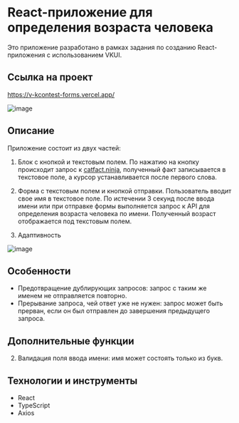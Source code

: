 # React-приложение для определения возраста человека

Это приложение разработано в рамках задания по созданию React-приложения с использованием VKUI.

## Ссылка на проект

https://v-kcontest-forms.vercel.app/


![image](https://github.com/webDevArtur/VKcontest_forms/assets/141954990/8a52d775-e59c-42d9-9ad3-78b3f2721ac9)

## Описание

Приложение состоит из двух частей:

1. Блок с кнопкой и текстовым полем. По нажатию на кнопку происходит запрос к [catfact.ninja](https://catfact.ninja/fact), полученный факт записывается в текстовое поле, а курсор устанавливается после первого слова.

2. Форма с текстовым полем и кнопкой отправки. Пользователь вводит свое имя в текстовое поле. По истечении 3 секунд после ввода имени или при отправке формы выполняется запрос к API для определения возраста человека по имени. Полученный возраст отображается под текстовым полем.

3. Адаптивность

![image](https://github.com/webDevArtur/VKcontest_forms/assets/141954990/84cff177-79e9-4e43-98a1-820651e908cd)

## Особенности

- Предотвращение дублирующих запросов: запрос с таким же именем не отправляется повторно.
- Прерывание запроса, чей ответ уже не нужен: запрос может быть прерван, если он был отправлен до завершения предыдущего запроса.

## Дополнительные функции

2. Валидация поля ввода имени: имя может состоять только из букв.

## Технологии и инструменты

- React
- TypeScript
- Axios

